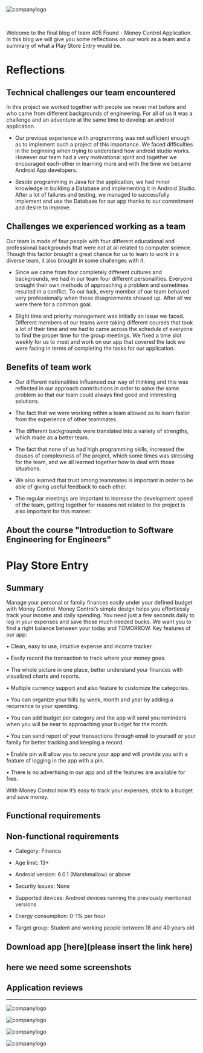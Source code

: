 ![companylogo]({{site.baseurl}}/images/405logo.png)


<br>

<p class="justify">

Welcome to the final blog of team 405 Found - Money Control Application. In this blog we will give you some reflections on our work as a team and a summary of what a Play Store Entry would be.

</p>

# Reflections


## Technical challenges our team encountered


In this project we worked together with people we never met before and who came from different backgrounds of engineering. For all of us it was a challenge and an adventure at the same time to develop an android application.

- Our previous experience with programming was not sufficient enough as to implement such a project of this importance. We faced difficulties in the beginning when trying to understand how android studio works. However our team had a very motivational spirit and together we encouraged each-other in learning more and with the time we became Android App developers.

- Beside programming in Java for the application, we had minor knowledge in building a Database and implementing it in Android Studio. After a lot of failures and testing, we managed to successfully implement and use the Database for our app thanks to our commitment and desire to improve.


## Challenges we experienced working as a team

Our team is made of four people with four different educational and professional backgrounds that were not at all related to computer science. Though this factor brought a great chance for us to learn to work in a diverse team, it also brought in some challenges with it.

- Since we came from four completely different cultures and backgrounds, we had in our team four different personalities. Everyone brought their own methods of approaching a problem and sometimes resulted in a conflict. To our luck, every member of our team behaved very professionally when these disagreements showed up. After all we were there for a common goal.

- Slight time and priority management was initially an issue we faced. Different members of our teams were taking different courses that took a lot of their time and we had to came across the schedule of everyone to find the proper time for the group meetings. We fixed a time slot weekly for us to meet and work on our app that covered the lack we were facing in terms of completing the tasks for our application.


## Benefits of team work

- Our different nationalities influenced our way of thinking and this was reflected in our approach contributions in order to solve the same problem so that our team could always find good and interesting solutions.

- The fact that we were working within a team allowed as to learn faster from the experience of other teammates.

- The different backgrounds were translated into a variety of strengths, which made as a better team.

- The fact that none of us had high programming skills, increased the douses of complexness of the project, which some times was stressing for the team, and we all learned together how to deal with those situations.

- We also learned that trust among teammates is important in order to be able of giving useful feedback to each other. 

- The regular meetings are important to increase the development speed of the team, getting together for reasons not related to the project is also important for this manner. 

 ## About the course "Introduction to Software Engineering for Engineers"


# Play Store Entry


## Summary

Manage your personal or family finances easily under your defined budget with Money Control.
Money Control’s simple design helps you effortlessly track your income and daily spending. You need just a few seconds daily to log in your expenses and save those much needed bucks. We want you to find a right balance between your today and TOMORROW.
Key features of our app:

•	Clean, easy to use, intuitive expense and income tracker.

•	Easily record the transaction to track where your money goes.

•	The whole picture in one place, better understand your finances with visualized charts and reports.

•	Multiple currency support and also feature to customize the categories.

•	You can organize your bills by week, month and year by adding a recurrence to your spending.

•	You can add budget per category and the app will send you reminders when you will be near to approaching your budget for the month.

•	You can send report of your transactions through email to yourself or your family for better tracking and keeping a record.

•	Enable pin will allow you to secure your app and will provide you with a feature of logging in the app with a pin.

•	There is no advertising in our app and all the features are available for free. 


With Money Control now it’s easy to track your expenses, stick to a budget and save money.

## Functional requirements

## Non-functional requirements

- Category: Finance

- Age limit: 13+

- Android version: 6.0.1 (Marshmallow) or above

- Security issues: None

- Supported devices: Android devices running the previously mentioned versions

- Energy consumption: 0-1% per hour

- Target group: Student and working people between 18 and 40 years old

## Download app [here](please insert the link here)

## here we need some screenshots


## Application reviews
---
![companylogo]({{site.baseurl}}/images/RvRonald.png)

![companylogo]({{site.baseurl}}/images/RvEva.png)

![companylogo]({{site.baseurl}}/images/RvMAriam.png)

![companylogo]({{site.baseurl}}/images/RvMohamed.png)



